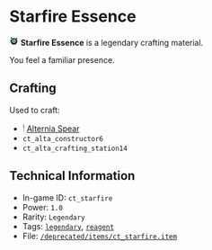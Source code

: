# Starfire Essence

<img src="https://raw.githubusercontent.com/Ceterai/Enternia/main/deprecated/items/ct_starfire.png" alt="Starfire Essence icon" loading="lazy" height=16px width="auto" /> **Starfire Essence** is a legendary crafting material.

You feel a familiar presence.

## Crafting

Used to craft:

- <img src="https://raw.githubusercontent.com/Ceterai/Enternia/main/items/active/weapons/other/asirai/alternia_spear.png" alt="Alternia Spear icon" loading="lazy" height=16px width="auto" /> [Alternia Spear](https://ceterai.github.io/MyEnternia/Wiki/AlterniaSpear)
- `ct_alta_constructor6`
- `ct_alta_crafting_station14`

## Technical Information

- In-game ID: `ct_starfire`
- Power: `1.0`
- Rarity: `Legendary`
- Tags: [`legendary`](https://ceterai.github.io/MyEnternia/Wiki/Tags/Legendary), [`reagent`](https://ceterai.github.io/MyEnternia/Wiki/Tags/Reagent)
- File: [`/deprecated/items/ct_starfire.item`](https://github.com/Ceterai/Enternia/blob/main/deprecated/items/ct_starfire.item)
